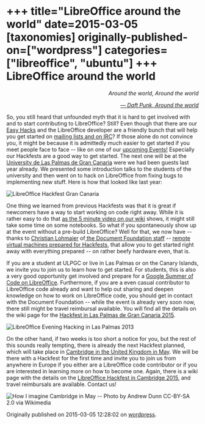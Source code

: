 +++
title="LibreOffice around the world"
date=2015-03-05
[taxonomies]
originally-published-on=["wordpress"]
categories=["libreoffice", "ubuntu"]
+++
LibreOffice around the world
============================

<p style="text-align:right;"><em>Around the world, Around the world</em></p>
<p style="text-align:right;"><a href="https://www.youtube.com/watch?v=s9MszVE7aR4"><em> — Daft Punk, Around the world</em></a></p>

<p style="text-align:left;">So, you still heard that unfounded myth that it is hard to get involved with and to start contributing to LibreOffice? Still? Even though that there are our <a href="https://wiki.documentfoundation.org/Development/Easy_Hacks">Easy Hacks</a> and the LibreOffice developer are a friendly bunch that will help you get started on <a href="http://www.libreoffice.org/community/developers/">mailing lists and on IRC</a>? If those alone do not convince you, it might be because it is admittedly much easier to get started if you meet people face to face -- like on one of our <a href="https://wiki.documentfoundation.org/Events">upcoming Events!</a> Especially our Hackfests are a good way to get started. The next one will be at the <a href="http://ulpgc.es/">University de Las Palmas de Gran Canaria</a> were we had been guests last year already. We presented some introduction talks to the students of the university and then went on to hack on LibreOffice from fixing bugs to implementing new stuff. Here is how that looked like last year:</p>


![LibreOffice Hackfest Gran Canaria](/img/wp/2015/03/dsc08467.jpg)

<p style="text-align:left;">One thing we learned from previous Hackfests was that it is great if newcomers have a way to start working on code right away. While it is rather easy to do that <a href="https://wiki.documentfoundation.org/Development/BuildingOnLinux#First_Build_Video_Tutorial">as the 5 minute video on our wiki</a> shows, it might still take some time on some notebooks. So what if you spontaneously show up at the event without a pre-build LibreOffice? Well for that, we now have -- thanks to <a href="http://blog.documentfoundation.org/2014/12/24/behind-the-scenes-at-tdf-release-engineering/">Christian Lohmaier</a> of<a href="http://www.documentfoundation.org/foundation/staff/"> the Document Foundation staff</a> -- <a href="https://wiki.documentfoundation.org/Hackfests/VMs/Using_a_VM">remote virtual machines prepared for Hackfests</a>, that allow you to get started right away with everything prepared -- on rather beefy hardware even, that is.</p>
<p style="text-align:left;">If you are a student at ULPGC or live in Las Palmas or on the Canary Islands, we invite you to join us to learn how to get started. For students, this is also a very good opportunity get involved and prepare for a <a href="https://wiki.documentfoundation.org/Development/GSoC">Google Summer of Code on LibreOffice</a>. Furthermore, if you are a even casual contributor to LibreOffice code already and want to help out sharing and deepen knowledge on how to work on LibreOffice code, you should get in contact with the Document Foundation -- while the event is already very soon now, there still might be travel reimbursal available. You will find all the details on the wiki page for the <a href="https://wiki.documentfoundation.org/Hackfest/GranCanaria2015">Hackfest in Las Palmas de Gran Canaria 2015</a>.</p>


![LibreOffice Evening Hacking in Las Palmas 2013](/img/wp/2015/03/dsc08470.jpg)

<p style="text-align:left;">On the other hand, if two weeks is too short a notice for you, but the rest of this sounds really tempting, there is already the next Hackfest planned, which will take place in <a href="https://wiki.documentfoundation.org/Hackfest/Cambridge2015">Cambridge in the United Kingdom in May</a>. We will be there with a Hackfest for the first time and invite you to join us from anywhere in Europe if you either are a LibreOffice code contributor or if you are interested in learning more on how to become one. Again, there is a wiki page with the details on the <a href="https://wiki.documentfoundation.org/Hackfest/Cambridge2015">LibreOffice Hackfest in Cambridge 2015</a>, and travel reimbursals are available. Contact us!</p>

![How I imagine Cambridge in May -- Photo by Andrew Dunn CC-BY-SA 2.0 via Wikimedia](/img/wp/2015/03/kingscollegechapelwest.jpg)

Originally published on 2015-03-05 12:28:02 on [wordpress](https://skyfromme.wordpress.com/2015/03/05/libreoffice-around-the-world/).
